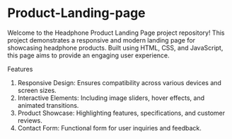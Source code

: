 # Product-Landing-page
Welcome to the Headphone Product Landing Page project repository! This project demonstrates a responsive and modern landing page for showcasing headphone products. Built using HTML, CSS, and JavaScript, this page aims to provide an engaging user experience.


Features
1. Responsive Design: Ensures compatibility across various devices and screen sizes.
2. Interactive Elements: Including image sliders, hover effects, and animated transitions.
3. Product Showcase: Highlighting features, specifications, and customer reviews.
4. Contact Form: Functional form for user inquiries and feedback.
